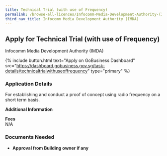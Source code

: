```yaml
---
title: Technical Trial (with use of Frequency)
permalink: /browse-all-licences/Infocomm-Media-Development-Authority-(IMDA)/Technical-Trial-(with-use-of-Frequency)
third_nav_title: Infocomm Media Development Authority (IMDA)
---
```


## Apply for Technical Trial (with use of Frequency)

Infocomm Media Development Authority (IMDA)

{% include button.html text="Apply on GoBusiness Dashboard" src="https://dashboard.gobusiness.gov.sg/task-details/technicaltrialwithuseoffrequency" type="primary" %}

<H3>Application Details</H3>

<p>For establishing and conduct a proof of concept using radio frequency on a short term basis.</p>

<strong>Additional Information</strong>

<p><strong>Fees</strong><br />N/A</p>

<H3>Documents Needed</H3>

<ul>
<li><strong>Approval from Building owner if any</strong></li>
</ul>

